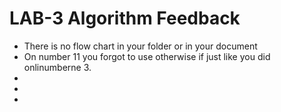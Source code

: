 # LAB-3 Algorithm Feedback

- There is no flow chart in your folder or in your document 
- On number  11 you forgot to use otherwise if just like you did onlinumberne 3. 
- 
- 
- 